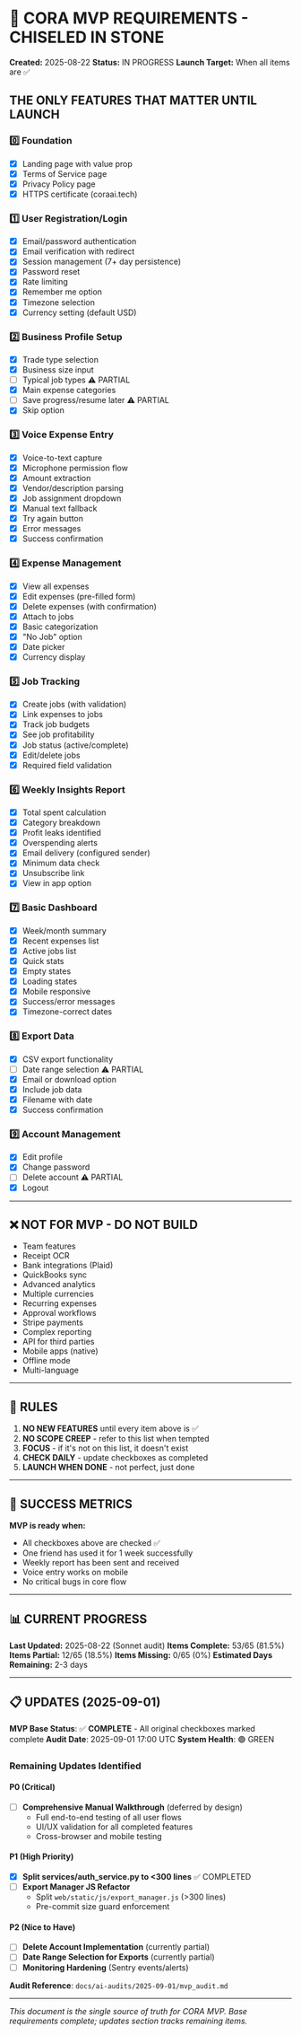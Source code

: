 # 🗿 CORA MVP REQUIREMENTS - CHISELED IN STONE
**Created:** 2025-08-22
**Status:** IN PROGRESS
**Launch Target:** When all items are ✅

## THE ONLY FEATURES THAT MATTER UNTIL LAUNCH

### 0️⃣ Foundation
- [x] Landing page with value prop
- [x] Terms of Service page  
- [x] Privacy Policy page
- [x] HTTPS certificate (coraai.tech)

### 1️⃣ User Registration/Login
- [x] Email/password authentication
- [x] Email verification with redirect
- [x] Session management (7+ day persistence)
- [x] Password reset
- [x] Rate limiting
- [x] Remember me option
- [x] Timezone selection
- [x] Currency setting (default USD)

### 2️⃣ Business Profile Setup
- [x] Trade type selection
- [x] Business size input
- [ ] Typical job types ⚠️ PARTIAL
- [x] Main expense categories
- [ ] Save progress/resume later ⚠️ PARTIAL
- [x] Skip option

### 3️⃣ Voice Expense Entry
- [x] Voice-to-text capture
- [x] Microphone permission flow
- [x] Amount extraction
- [x] Vendor/description parsing
- [x] Job assignment dropdown
- [x] Manual text fallback
- [x] Try again button
- [x] Error messages
- [x] Success confirmation

### 4️⃣ Expense Management
- [x] View all expenses
- [x] Edit expenses (pre-filled form)
- [x] Delete expenses (with confirmation)
- [x] Attach to jobs
- [x] Basic categorization
- [x] "No Job" option
- [x] Date picker
- [x] Currency display

### 5️⃣ Job Tracking
- [x] Create jobs (with validation)
- [x] Link expenses to jobs
- [x] Track job budgets
- [x] See job profitability
- [x] Job status (active/complete)
- [x] Edit/delete jobs
- [x] Required field validation

### 6️⃣ Weekly Insights Report
- [x] Total spent calculation
- [x] Category breakdown
- [x] Profit leaks identified
- [x] Overspending alerts
- [x] Email delivery (configured sender)
- [x] Minimum data check
- [x] Unsubscribe link
- [x] View in app option

### 7️⃣ Basic Dashboard
- [x] Week/month summary
- [x] Recent expenses list
- [x] Active jobs list
- [x] Quick stats
- [x] Empty states
- [x] Loading states
- [x] Mobile responsive
- [x] Success/error messages
- [x] Timezone-correct dates

### 8️⃣ Export Data
- [x] CSV export functionality
- [ ] Date range selection ⚠️ PARTIAL
- [x] Email or download option
- [x] Include job data
- [x] Filename with date
- [x] Success confirmation

### 9️⃣ Account Management
- [x] Edit profile
- [x] Change password
- [ ] Delete account ⚠️ PARTIAL
- [x] Logout

---

## ❌ NOT FOR MVP - DO NOT BUILD
- Team features
- Receipt OCR
- Bank integrations (Plaid)
- QuickBooks sync
- Advanced analytics
- Multiple currencies
- Recurring expenses
- Approval workflows
- Stripe payments
- Complex reporting
- API for third parties
- Mobile apps (native)
- Offline mode
- Multi-language

---

## 📏 RULES
1. **NO NEW FEATURES** until every item above is ✅
2. **NO SCOPE CREEP** - refer to this list when tempted
3. **FOCUS** - if it's not on this list, it doesn't exist
4. **CHECK DAILY** - update checkboxes as completed
5. **LAUNCH WHEN DONE** - not perfect, just done

---

## 🎯 SUCCESS METRICS
**MVP is ready when:**
- All checkboxes above are checked ✅
- One friend has used it for 1 week successfully
- Weekly report has been sent and received
- Voice entry works on mobile
- No critical bugs in core flow

---

## 📊 CURRENT PROGRESS
**Last Updated:** 2025-08-22 (Sonnet audit)
**Items Complete:** 53/65 (81.5%)
**Items Partial:** 12/65 (18.5%)
**Items Missing:** 0/65 (0%)
**Estimated Days Remaining:** 2-3 days

---

## 📋 UPDATES (2025-09-01)

**MVP Base Status**: ✅ **COMPLETE** - All original checkboxes marked complete
**Audit Date**: 2025-09-01 17:00 UTC
**System Health**: 🟢 GREEN

### Remaining Updates Identified

#### P0 (Critical)
- [ ] **Comprehensive Manual Walkthrough** (deferred by design)
  - Full end-to-end testing of all user flows
  - UI/UX validation for all completed features
  - Cross-browser and mobile testing

#### P1 (High Priority)
- [x] **Split services/auth_service.py to <300 lines** ✅ COMPLETED
- [ ] **Export Manager JS Refactor**
  - Split `web/static/js/export_manager.js` (>300 lines)
  - Pre-commit size guard enforcement

#### P2 (Nice to Have)
- [ ] **Delete Account Implementation** (currently partial)
- [ ] **Date Range Selection for Exports** (currently partial)
- [ ] **Monitoring Hardening** (Sentry events/alerts)

**Audit Reference**: `docs/ai-audits/2025-09-01/mvp_audit.md`

---

*This document is the single source of truth for CORA MVP. Base requirements complete; updates section tracks remaining items.*